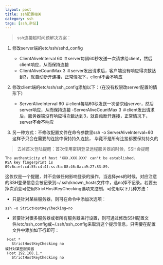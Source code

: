 ```yaml
---
layout: post
title: ssh配置相关
category: ssh
tags: [ssh,杂记]
---
```

> ssh连接超时问题解决方案：

1. 修改server端的etc/ssh/sshd_config
	- ClientAliveInterval 60 ＃server每隔60秒发送一次请求给client，然后client响应，从而保持连接
	- ClientAliveCountMax 3 ＃server发出请求后，客户端没有响应得次数达到3，就自动断开连接，正常情况下，client不会不响应

2. 修改client端的etc/ssh/ssh_config添加以下：（在没有权限改server配置的情形下）
	- ServerAliveInterval 60 ＃client每隔60秒发送一次请求给server，然后server响应，从而保持连接
	-ServerAliveCountMax 3  ＃client发出请求后，服务器端没有响应得次数达到3，就自动断开连接，正常情况下，server不会不响应

3. 另一种方式：不修改配置文件在命令参数里ssh -o ServerAliveInterval=60 这样子只会在需要的连接中保持持久连接， 毕竟不是所有连接都要保持持久的

> 去掉首次登陆提醒：首次使用密钥登录远程服务器的时候，SSH会提醒

```
The authenticity of host 'XXX.XXX.XXX' can't be established.
RSA key fingerprint is 09:6c:ef:cd:55:c4:4f:ss:5a:88:46:0a:a9:27:83:89.
```
这仅仅是一个提醒，并不会做任何影响登录的操作，当选择yes的时候，对应注意的SSH登录信息会被记录到~/.ssh/known_hosts文件中，选no择不记录。若要去掉次消息可使用StrictHostKeyChecking选项来控制，可使用以下几种方法： 

- 只是针对某些服务器，则可在命令中添加次选项：

```
ssh -o StrictHostKeyChecking=no
```

- 若要针对很多服务器或者所有服务器进行设置，则可通过修改SSH配置文件/etc/ssh_config或~/.ssh/ssh_config来取消这个提示信息，只需要在配置文件中添加如下行即可：

```
 Host *
   StrictHostKeyChecking no
或针对某些服务器
 Host 192.168.1.*
   StrictHostKeyChecking no
```


